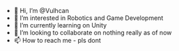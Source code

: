 - 👋 Hi, I’m @Vulhcan
- 👀 I’m interested in Robotics and Game Development
- 🌱 I’m currently learning on Unity
- 💞️ I’m looking to collaborate on nothing really as of now
- 📫 How to reach me - pls dont

<!---
Vulhcan/Vulhcan is a ✨ special ✨ repository because its `README.md` (this file) appears on your GitHub profile.
You can click the Preview link to take a look at your changes.
--->
